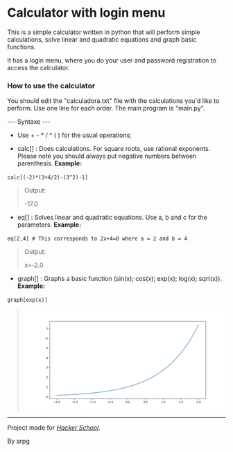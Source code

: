 # Calculator with login menu

This is a simple calculator written in python that will perform simple calculations, solve linear and quadratic equations and graph basic functions.

It has a login menu, where you do your user and password registration to access the calculator.

### How to use the calculator

You should edit the "calculadora.txt" file with the calculations you'd like to perform. Use one line for each order. The main program is "main.py".

--- Syntaxe ---


- Use + - * / ^ ( ) for the usual operations;

- calc[] : Does calculations. For square roots, use rational exponents. Please note you should always put negative numbers between parenthesis. **Example:**

`calc[(-2)*(3+4/2)-(3^2)-1]`

> Output: 
>
>-17.0

- eq[] : Solves linear and quadratic equations. Use a, b and c for the parameters. **Example:**

`eq[2,4] # This corresponds to 2x+4=0 where a = 2 and b = 4` 
> Output: 
>
>x=-2.0

- graph[] : Graphs a basic function (sin(x); cos(x); exp(x); log(x); sqrt(x)). **Example:**

`graph[exp(x)]`

> ![O gráfico de e^x](/Figure_1.png "Exponencial")

---

Project made for [*Hacker School*](http://hackerschool.tecnico.ulisboa.pt/). 

By arpg

